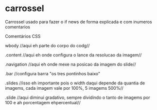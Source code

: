 # carrossel
Carrossel usado para fazer o if news de forma explicada e com inumeros comentarios 

Comentários CSS

wbody //aqui eh parte do corpo do codg//

.content //aqui eh onde configura o lance da resolucao da imagem//

.navigation  //aqui eh onde mexe na posicao da imagem do slide//

.bar //configura  barra "os tres pontinhos  baixo"

.slides //isso eh importante pois o width daqui depende da quantia de imagems, cada imagem vale por 100%, 5 imagems 500%//

.slide //aqui diminui gradativo, sempre dividindo o tanto de imagems por 100 e ah porcentagem ehpercentual//

